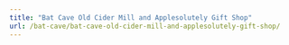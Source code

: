 ```yaml
---
title: "Bat Cave Old Cider Mill and Applesolutely Gift Shop"
url: /bat-cave/bat-cave-old-cider-mill-and-applesolutely-gift-shop/
---
```

